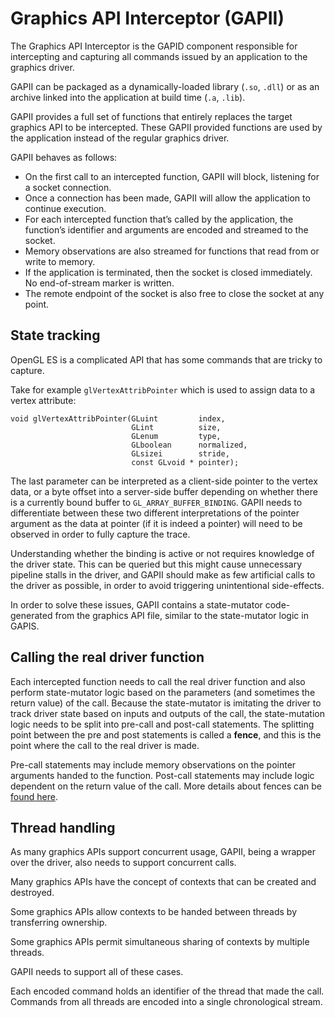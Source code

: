 # Graphics API Interceptor (GAPII)

The Graphics API Interceptor is the GAPID component responsible for intercepting and capturing all commands issued by an application to the graphics driver.

GAPII can be packaged as a dynamically-loaded library (`.so`, `.dll`) or as an archive linked into the application at build time (`.a`, `.lib`).

GAPII provides a full set of functions that entirely replaces the target graphics API to be intercepted. These GAPII provided functions are used by the application instead of the regular graphics driver.

GAPII behaves as follows:

* On the first call to an intercepted function, GAPII will block, listening for a socket connection.
* Once a connection has been made, GAPII will allow the application to continue execution.
* For each intercepted function that’s called by the application, the function’s identifier and arguments are encoded and streamed to the socket.
* Memory observations are also streamed for functions that read from or write to memory.
* If the application is terminated, then the socket is closed immediately. No end-of-stream marker is written.
* The remote endpoint of the socket is also free to close the socket at any point.

## State tracking

OpenGL ES is a complicated API that has some commands that are tricky to capture.

Take for example `glVertexAttribPointer` which is used to assign data to a vertex attribute:

```
void glVertexAttribPointer(GLuint         index,
                           GLint          size,
                           GLenum         type,
                           GLboolean      normalized,
                           GLsizei        stride,
                           const GLvoid * pointer);
```

The last parameter can be interpreted as a client-side pointer to the vertex data, or a byte offset into a server-side buffer depending on whether there is a currently bound buffer to `GL_ARRAY_BUFFER_BINDING`. GAPII needs to differentiate between these two different interpretations of the pointer argument as the data at pointer (if it is indeed a pointer) will need to be observed in order to fully capture the trace.

Understanding whether the binding is active or not requires knowledge of the driver state. This can be queried but this might cause unnecessary pipeline stalls in the driver, and GAPII should make as few artificial calls to the driver as possible, in order to avoid triggering unintentional side-effects.

In order to solve these issues, GAPII contains a state-mutator code-generated from the graphics API file, similar to the state-mutator logic in GAPIS.


## Calling the real driver function

Each intercepted function needs to call the real driver function and also perform state-mutator logic based on the parameters (and sometimes the return value) of the call. Because the state-mutator is imitating the driver to track driver state based on inputs and outputs of the call, the state-mutation logic needs to be split into pre-call and post-call statements. The splitting point between the pre and post statements is called a **fence**, and this is the point where the call to the real driver is made.

Pre-call statements may include memory observations on the pointer arguments handed to the function. Post-call statements may include logic dependent on the return value of the call. More details about fences can be [found here](../gapil/README.md#fence).


## Thread handling

As many graphics APIs support concurrent usage, GAPII, being a wrapper over the driver, also needs to support concurrent calls.

Many graphics APIs have the concept of contexts that can be created and destroyed.

Some graphics APIs allow contexts to be handed between threads by transferring ownership.

Some graphics APIs permit simultaneous sharing of contexts by multiple threads.

GAPII needs to support all of these cases.

Each encoded command holds an identifier of the thread that made the call.
Commands from all threads are encoded into a single chronological stream.